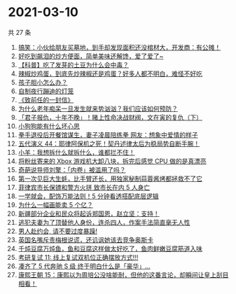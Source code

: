 # 2021-03-10

共 27 条

<!-- BEGIN ZHIHUVIDEO -->
<!-- 最后更新时间 Wed Mar 10 2021 18:07:38 GMT+0800 (China Standard Time) -->
1. [搞笑：小伙给朋友买墓地，到手却发现面积还没棺材大，开发商：有公摊！](https://www.zhihu.com/zvideo/1352694545608486912)
1. [好吃到飙泪的炒方便面，简单美味还解馋，爱了爱了~](https://www.zhihu.com/zvideo/1352657248473198592)
1. [【科普】吃了发芽的土豆为什么会中毒？](https://www.zhihu.com/zvideo/1352713394626113536)
1. [辣椒炒鸡蛋，到底先炒辣椒还是鸡蛋？好多人都不明白，难怪不好吃](https://www.zhihu.com/zvideo/1352911351174520832)
1. [孩子胆小怎么办？](https://www.zhihu.com/zvideo/1352680318982397953)
1. [自制夜行蹦迪的灯笼](https://www.zhihu.com/zvideo/1352692191471583234)
1. [《致前任的一封信》](https://www.zhihu.com/zvideo/1352621847650013185)
1. [为什么老年痴呆一旦发生就来势汹汹？我们应该如何预防？](https://www.zhihu.com/zvideo/1352928717145014273)
1. [「君子报仇，十年不晚」！赌上性命决战财阀，文在寅的复仇（下）](https://www.zhihu.com/zvideo/1352719463050031104)
1. [小狗狗能有什么坏心思](https://www.zhihu.com/zvideo/1352681878869221376)
1. [拳手退役后开餐馆谋生，妻子凌晨陪练拳 网友：想象中爱情的样子](https://www.zhihu.com/zvideo/1352980847805566976)
1. [五代演义 44：耶律阿保机之死！契丹述律太后为稳局势自断手腕！](https://www.zhihu.com/zvideo/1352784877910147072)
1. [小羊：我想拆什么就拆什么，谁都拦不住！](https://www.zhihu.com/zvideo/1352940063077195776)
1. [将粉丝寄来的 Xbox 游戏机大卸八块，拆完后感觉 CPU 做的是真漂亮](https://www.zhihu.com/zvideo/1352953538763395072)
1. [奇葩说导师刘擎：「内卷」被滥用了吗？](https://www.zhihu.com/zvideo/1352673525799464960)
1. [第一次见巨大生蚝，比手臂还长，用独家秘制蒜蓉酱烤都拯救不了它](https://www.zhihu.com/zvideo/1352005710180397056)
1. [菲律宾市长保镖和警方火拼 致市长在内 5 人身亡](https://www.zhihu.com/zvideo/1352929739703853056)
1. [一学就会，配饰万能法则！5 分钟看透搭配底层逻辑](https://www.zhihu.com/zvideo/1352613557331226624)
1. [为什么一幅画能卖 5 个亿？](https://www.zhihu.com/zvideo/1352699455699947520)
1. [新疆部分企业和民众将起诉郑国恩，赵立坚：支持！](https://www.zhihu.com/zvideo/1352674769825869824)
1. [逃犯夫妻为了顶替他人身份，连杀四人，作案手法简直毫无人性](https://www.zhihu.com/zvideo/1350514595220606976)
1. [男人赴约会, 请不要过度暴躁!](https://www.zhihu.com/zvideo/1352574148783329281)
1. [英国名嘴斥责梅根说谎，还讥讽她该去竞争奥斯卡](https://www.zhihu.com/zvideo/1352610838050660352)
1. [千炖豆腐万炖鱼，鱼和豆腐这样做太好吃了，鱼肉鲜嫩豆腐筋道入味](https://www.zhihu.com/zvideo/1352555118852767744)
1. [考研复试 11: 线上复试双机位正确摆放方式!!!](https://www.zhihu.com/zvideo/1352334292324818944)
1. [凑齐了 5 代奔驰 S 级 终于明白什么是「豪华」…](https://www.zhihu.com/zvideo/1352369867841028096)
1. [康熙王朝 15：康熙以为周培公没啥能耐，但他的这番言论，却瞬间让皇上刮目相看！](https://www.zhihu.com/zvideo/1352342673047564288)
<!-- END ZHIHUVIDEO -->
